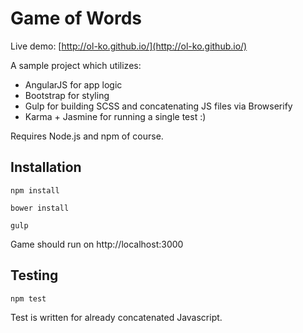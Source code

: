 # Game of Words

Live demo: [http://ol-ko.github.io/](http://ol-ko.github.io/)

A sample project which utilizes:
- AngularJS for app logic
- Bootstrap for styling
- Gulp for building SCSS and concatenating JS files via Browserify
- Karma + Jasmine for running a single test :)

Requires Node.js and npm of course.

## Installation

```npm install```

```bower install```

```gulp```

Game should run on http://localhost:3000

## Testing

```npm test```

Test is written for already concatenated Javascript.